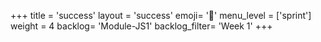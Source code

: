 +++
title = 'success'
layout = 'success'
emoji= '📝'
menu_level = ['sprint']
weight = 4
backlog= 'Module-JS1'
backlog_filter= 'Week 1'
+++


